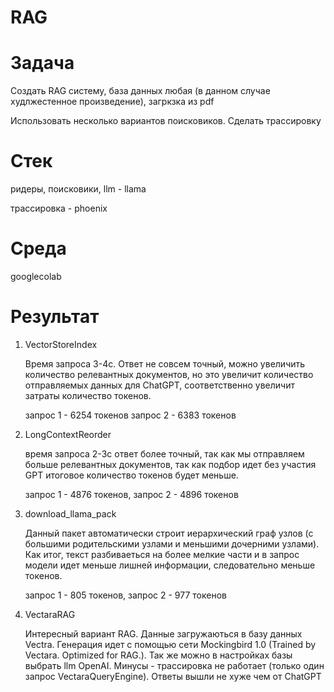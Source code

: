 # RAG

# Задача 
 Создать RAG систему, база данных любая (в данном случае худлжестенное произведение), загркзка из pdf
 
 Использовать несколько вариантов поисковиков. Сделать трассировку

 # Стек 
 ридеры, поисковики, llm - llama
 
 трассировка - phoenix

 # Среда
 googlecolab

 # Результат
 
 1. VectorStoreIndex

    Время запроса 3-4с. Ответ не совсем точный, можно увеличить количество релевантных документов, но это увеличит количество отправляемых данных для ChatGPT, соответственно увеличит затраты количество токенов.

     запрос 1 - 6254 токенов запрос 2 - 6383 токенов
    
 3. LongContextReorder

    время запроса 2-3с ответ более точный, так как мы отправляем больше релевантных документов, так как подбор идет без участия GPT итоговое количество токенов будет меньше.
    
    запрос 1 - 4876 токенов, запрос 2 - 4896 токенов
    
 4. download_llama_pack

    Данный пакет автоматически строит иерархический граф узлов (с большими родительскими узлами и меньшими дочерними узлами). Как итог, текст разбиваеться на более мелкие части и в запрос модели идет меньше лишней информации, следовательно меньше токенов.

    запрос 1 - 805 токенов, запрос 2 - 977 токенов

5. VectaraRAG
   
   Интересный вариант RAG. Данные загружаються в базу данных Vectra. Генерация идет с помощью сети Mockingbird 1.0 (Trained by Vectara. Optimized for RAG.). Так же можно в настройках базы выбрать llm OpenAI. Минусы - трассировка не работает (только один запрос VectaraQueryEngine). Ответы вышли не хуже чем от ChatGPT
     
